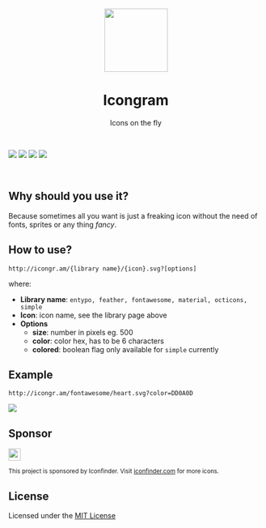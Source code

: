 
<br/>
<p align="center"><a href="https://icongr.am" target="_blank"><img width="125"src="https://icongr.am/logo.svg"></a></p>

<h1 align="center">Icongram</h1>

<p align="center">Icons on the fly</p>

<br/>

[![](https://img.shields.io/uptimerobot/ratio/m780776626-e3f9a6610736a03c4bc3bcef.svg)](https://stats.uptimerobot.com/3wjjAhg5z)
![](https://travis-ci.org/jenil/icongram.svg?branch=master)
[![](https://img.shields.io/github/issues/jenil/icongram.svg)](https://github.com/jenil/icongram/issues)
![](https://img.shields.io/github/license/jenil/icongram.svg)


<br/>

## Why should you use it?

Because sometimes all you want is just a freaking icon without the need of fonts, sprites or any thing _fancy_.


## How to use?

```
http://icongr.am/{library name}/{icon}.svg?[options]
```

where:
- **Library name**: `entypo, feather, fontawesome, material, octicons, simple`
- **Icon**: icon name, see the library page above
- **Options**
  - **size**: number in pixels eg. 500
  - **color**: color hex, has to be 6 characters
  - **colored**: boolean flag only available for `simple` currently

## Example

```
http://icongr.am/fontawesome/heart.svg?color=DD0A0D
```

![](http://icongr.am/fontawesome/heart.svg?color=DD0A0D)

## Sponsor

<a href="https://www.iconfinder.com?utm_campaign=Icongram&utm_medium=partner&utm_source=Icongram&utm_content=Github" target="_blank"><img src="https://icongr.am/if_text_black_182504.svg" height="24"></a>
<p><small>This project is sponsored by Iconfinder. Visit <a href="https://www.iconfinder.com?utm_campaign=Icongram&utm_medium=partner&utm_source=Icongram&utm_content=Github" target="_blank">iconfinder.com</a> for more icons.</small></p>

## License

Licensed under the [MIT License](LICENSE.md)
